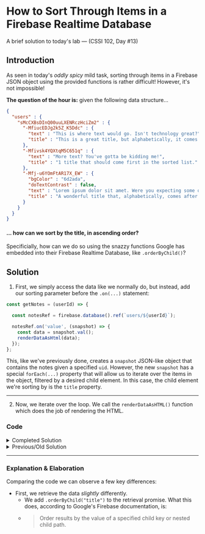 # How to Sort Through Items in a Firebase Realtime Database
A brief solution to today's lab — (CSSI 102, Day #13)

## Introduction
As seen in today's _oddly spicy_ mild task, sorting through items in a Firebase JSON object using the provided functions is rather difficult! However, it's not impossible!

**The question of the hour is:** given the following data structure...
```json
{
  "users" : {
    "sMcCXBsDInQ00uuLXENRczHciZm2" : {
      "-MfiucEDJg2k5Z_K5Ddc" : {
        "text" : "This is where text would go. Isn't technology great?",
        "title" : "This is a great title, but alphabetically, it comes last!"
      },
      "-Mfivsk4YQXtqM5C651q" : {
        "text" : "More text? You've gotta be kidding me!",
        "title" : "1 title that should come first in the sorted list."
      },
      "-Mfj-u6YOmFtAR17X_EW" : {
        "bgColor" : "6d2ada",
        "doTextContrast" : false,
        "text" : "Lorem ipsum dolor sit amet. Were you expecting some quirky response, here?",
        "title" : "A wonderful title that, alphabetically, comes after numeric values."
      }
    }
  }
}
```
#### **... how can we sort by the title, in ascending order**?

Specificially, how can we do so using the snazzy functions Google has embedded into their Firebase Realtime Database, like `.orderByChild()`?

## Solution
1. First, we simply access the data like we normally do, but instead, add our sorting parameter before the `.on(...)` statement:
```js
const getNotes = (userId) => {

  const notesRef = firebase.database().ref(`users/${userId}`);

  notesRef.on('value', (snapshot) => {
    const data = snapshot.val();
    renderDataAsHtml(data);
  });
};
```

This, like we've previously done, creates a `snapshot` JSON-like object that contains the notes given a specified `uid`. However, the new `snapshot` has a special `forEach(...)` property that will allow us to iterate over the items in the object, filtered by a desired child element. In this case, the child element we're sorting by is the `title` property.

---

2. Now, we iterate over the loop. We call the `renderDataAsHTML()` function which does the job of rendering the HTML.

### Code
<details>
  <summary>Completed Solution</summary>
  
  ```javascript
  const getNotes = (userId) => {
  
    const notesRef = firebase.database().ref(`users/${userId}`);
  
    // Do a similar .on(...) retrieval of data, but this time, sort the data using the .orderByChild(...) method.
    notesRef.orderByChild("title").on('value', snapshot => {
        writeNotesToHTML(snapshot); 
    })
}
  
  const renderDataAsHTML = (data) => {

    let cards = ``;

    data.forEach((child) => {
        // Get note and noteKey from the child
        const note = child.val();
        const noteKey = child.key;
  
        // For each note create an HTML card
        cards += createCard(note, noteKey);
    })
  
    // Inject our string of HTML into our viewNotes.html page
    document.querySelector('#app').innerHTML = cards;
}
  
  const createCard = (note, noteId) => {
    // Here is where we'd actually create the HTML element/text that gets rendered...
    // But that's not the point of this write-up! :)
  }
  ```
</details>

<details>
  <summary>Previous/Old Solution</summary>
  
  ```javascript
  const getNotes = (userId) => {
  
    const notesRef = firebase.database().ref(`users/${userId}`);
  
    notesRef.on('value', (snapshot) => {
      const data = snapshot.val();
      renderDataAsHtml(data);
    });
};

const renderDataAsHtml = (data) => {
  
  let cards = ``;
  
  for(const noteItem in data) {
  
    const note = data[noteItem];
    // For each note create an HTML card
    cards += createCard(note, noteItem)
  
  };
  
  // Inject our string of HTML into our viewNotes.html page
  document.querySelector('#app').innerHTML = cards;
};
  
  const createCard = (note, noteId) => {
    // Here is where we'd actually create the HTML element/text that gets rendered...
    // But that's not the point of this write-up! :)
  }
  ```
</details>

---

### Explanation & Elaboration
Comparing the code we can observe a few key differences:
- First, we retrieve the data _slightly_ differently.
  - We add `.orderByChild("title")` to the retrieval promise. What this does, according to Google's Firebase documentation, is:
  - > Order results by the value of a specified child key or nested child path.

